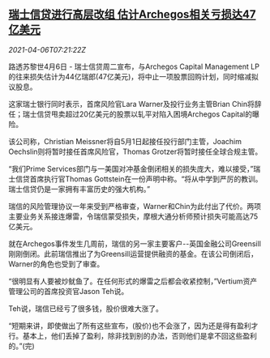 <!--1617694263000-->
[瑞士信贷进行高层改组 估计Archegos相关亏损达47亿美元](https://cn.reuters.com/article/credit-suisse-gparchegos-loss-0406-idCNKBS2BT0P0)
------

<div><i>2021-04-06T07:21:22Z</i></div><p>路透苏黎世4月6日 - 瑞士信贷周二宣布，与Archegos Capital Management LP的往来损失估计为44亿瑞郎(47亿美元)，将中止一项股票回购计划，同时缩减拟议股息。</p><p>这家瑞士银行同时表示，首席风险官Lara Warner及投行业务主管Brian Chin将辞任；瑞士信贷甩卖超过20亿美元的股票以轧平对陷入困境Archegos Capital的曝险。</p><p>该公司称，Christian Meissner将自5月1日起接任投行部门主管，Joachim Oechslin则将暂时接任首席风险官，Thomas Grotzer将暂时接任全球合规主管。</p><p>“我们Prime Services部门与一美国对冲基金倒闭相关的损失庞大，难以接受，”瑞士信贷首席执行官Thomas Gottstein在一份声明中称。“将从中学到严厉的教训。瑞士信贷仍是一家拥有丰富历史的强大机构。”</p><p>瑞信的风险管理协议一年来受到严格审查，Warner和Chin为此付出了代价。两项主要业务关系接连爆雷，令瑞信蒙受损失，摩根大通分析师预计损失可能高达75亿美元。</p><p>就在Archegos事件发生几周前，瑞信的另一家主要客户--英国金融公司Greensill刚刚倒闭。此前瑞信推出了为Greensill运营提供融资的基金。在该公司倒闭后，Warner的角色也受到了审查。</p><p>“很明显有人要被炒鱿鱼了。在任何形式的爆雷之后都会收紧控制，”Vertium资产管理公司的首席投资官Jason Teh说。</p><p>Teh说，瑞信已经亏了很多钱，股价很难大涨了。</p><p>“短期来讲，即使做出了所有这些宣布，(股价)也不会涨了，因为还是得有盈利才行。基本上，他们丢掉了盈利，除非找到别的办法，否则他们是拿不回这些盈利的。”(完)</p>
